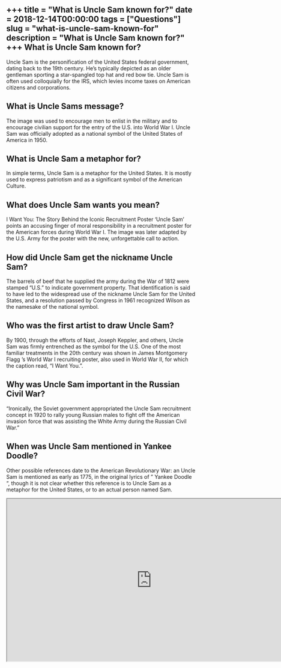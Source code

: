 +++
title = "What is Uncle Sam known for?"
date = 2018-12-14T00:00:00
tags = ["Questions"]
slug = "what-is-uncle-sam-known-for"
description = "What is Uncle Sam known for?"
+++
What is Uncle Sam known for?
----------------------------

Uncle Sam is the personification of the United States federal government, dating back to the 19th century. He’s typically depicted as an older gentleman sporting a star-spangled top hat and red bow tie. Uncle Sam is often used colloquially for the IRS, which levies income taxes on American citizens and corporations.

What is Uncle Sams message?
---------------------------

The image was used to encourage men to enlist in the military and to encourage civilian support for the entry of the U.S. into World War I. Uncle Sam was officially adopted as a national symbol of the United States of America in 1950.

What is Uncle Sam a metaphor for?
---------------------------------

In simple terms, Uncle Sam is a metaphor for the United States. It is mostly used to express patriotism and as a significant symbol of the American Culture.

What does Uncle Sam wants you mean?
-----------------------------------

I Want You: The Story Behind the Iconic Recruitment Poster ‘Uncle Sam’ points an accusing finger of moral responsibility in a recruitment poster for the American forces during World War I. The image was later adapted by the U.S. Army for the poster with the new, unforgettable call to action.

How did Uncle Sam get the nickname Uncle Sam?
---------------------------------------------

The barrels of beef that he supplied the army during the War of 1812 were stamped “U.S.” to indicate government property. That identification is said to have led to the widespread use of the nickname Uncle Sam for the United States, and a resolution passed by Congress in 1961 recognized Wilson as the namesake of the national symbol.

Who was the first artist to draw Uncle Sam?
-------------------------------------------

By 1900, through the efforts of Nast, Joseph Keppler, and others, Uncle Sam was firmly entrenched as the symbol for the U.S. One of the most familiar treatments in the 20th century was shown in James Montgomery Flagg ’s World War I recruiting poster, also used in World War II, for which the caption read, “I Want You.”.

Why was Uncle Sam important in the Russian Civil War?
-----------------------------------------------------

“Ironically, the Soviet government appropriated the Uncle Sam recruitment concept in 1920 to rally young Russian males to fight off the American invasion force that was assisting the White Army during the Russian Civil War.”

When was Uncle Sam mentioned in Yankee Doodle?
----------------------------------------------

Other possible references date to the American Revolutionary War: an Uncle Sam is mentioned as early as 1775, in the original lyrics of ” Yankee Doodle “, though it is not clear whether this reference is to Uncle Sam as a metaphor for the United States, or to an actual person named Sam.

<iframe allow="accelerometer; autoplay; clipboard-write; encrypted-media; gyroscope; picture-in-picture" allowfullscreen="" class="__youtube_prefs__  epyt-is-override  no-lazyload" data-no-lazy="1" data-origheight="433" data-origwidth="770" data-skipgform_ajax_framebjll="" height="433" id="_ytid_47940" loading="lazy" src="https://www.youtube.com/embed/f5Y7l7IPW2M?enablejsapi=1&autoplay=0&cc_load_policy=0&cc_lang_pref=&iv_load_policy=1&loop=0&modestbranding=0&rel=1&fs=1&playsinline=0&autohide=2&theme=dark&color=red&controls=1&" title="YouTube player" width="770"></iframe>